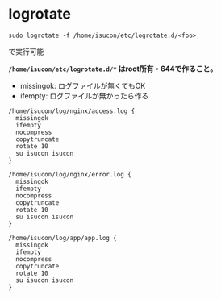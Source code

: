 # logrotate

```shell
sudo logrotate -f /home/isucon/etc/logrotate.d/<foo>
```

で実行可能

**`/home/isucon/etc/logrotate.d/*` はroot所有・644で作ること。**

- missingok: ログファイルが無くてもOK
- ifempty: ログファイルが無かったら作る

```title="/home/isucon/etc/logrotate.d/nginx"
/home/isucon/log/nginx/access.log {
  missingok
  ifempty
  nocompress
  copytruncate
  rotate 10
  su isucon isucon
}

/home/isucon/log/nginx/error.log {
  missingok
  ifempty
  nocompress
  copytruncate
  rotate 10
  su isucon isucon
}
```

```title="/home/isucon/etc/logrotate.d/app"
/home/isucon/log/app/app.log {
  missingok
  ifempty
  nocompress
  copytruncate
  rotate 10
  su isucon isucon
}
```
